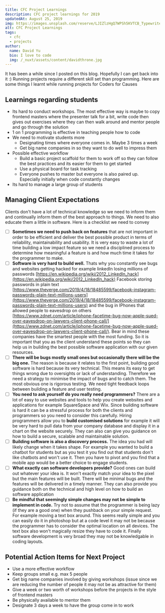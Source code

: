 ```yaml
---
title: CFC Project Learnings
description: CFC project learnings for 2019
updatedAt: August 25, 2019
img: https://images.unsplash.com/reserve/LJIZlzHgQ7WPSh5KVTCB_Typewriter.jpg?ixlib=rb-1.2.1&auto=format&fit=crop&w=800&q=60
alt: CFC Project Learnings
tags:
  - cfc
  - projects
author:
  name: David Yu
  bio: I love to code
  img: /_nuxt/assets/content/davidthrone.jpg
---
```


It has been a while since I posted on this blog. Hopefully I can get back into it :)
Running projects require a different skill set than programming. Here are some things I learnt while running projects for Coders for Causes

## Learnings regarding students

- Its hard to conduct workshops. The most effective way is maybe to copy frontend masters where the presenter talk for a bit, write code then gives out exercises where they can then walk around and mentor people and go through the solution
- 1 on 1 programming is effective in teaching people how to code
- We need to motivate students more
  - Designating times where everyone comes in. Maybe 3 times a week
  - Get big name companies in so they want to do well to impress them
- Possible effective workflow
  - Build a basic project scaffold for them to work off so they can follow the best practices and its easier for them to get started
  - Use a physical board for task tracking
  - Everyone pushes to master but everyone is also paired up. Especially initially when code constantly changes
- Its hard to manage a large group of students

## Managing Client Expectations

Clients don't have a lot of technical knowledge so we need to inform them and continually inform them of the best approach to things. We need to also educate them a little in software. Here is a checklist we need to convey

- [ ] **Sometimes we need to push back on features** that are not important in order to be efficient and deliver the best possible product in terms of reliability, maintainability and usability. It is very easy to waste a lot of time building a low impact feature so we need a disciplined process to determine how meaningful a feature is and how much time it takes for the programmer to make.
- [ ] **Software is very hard to build well.** Thats why you constantly see bugs and websites getting hacked for example linkedIn losing millions of passwords [https://en.wikipedia.org/wiki/2012_LinkedIn_hack](https://en.wikipedia.org/wiki/2012_LinkedIn_hack) Facebook storing passwords in plain text [https://www.theverge.com/2019/4/18/18485599/facebook-instagram-passwords-plain-text-millions-users](https://www.theverge.com/2019/4/18/18485599/facebook-instagram-passwords-plain-text-millions-users) and the bug in IPhones that allowed people to eavesdrop on others [https://www.zdnet.com/article/iphone-facetime-bug-now-apple-sued-over-eavesdrop-on-lawyers-client-phone-call/](https://www.zdnet.com/article/iphone-facetime-bug-now-apple-sued-over-eavesdrop-on-lawyers-client-phone-call/). Bear in mind these companies have the smartest people with the most funding. So it is important that you as the client understand these points so they can help us in building the best possible software application with our given resources.
- [ ] **There will be bugs mostly small ones but occasionally there will be the big one.** The reason is because it relates to the first point, building good software is hard because its very technical. This means its easy to get things wrong due to oversights or lack of understanding. Therefore we need a strategy to minimise the impact of bugs and to catch them. The most obvious one is rigorous testing. We need tight feedback loops between building a feature and user testing.
- [ ] **You need to ask yourself do you really need programmers?** There are a lot of easy to use websites and tools to help you create websites and applications for example SquareSpace and Wix. Since building software is hard it can be a stressful process for both the clients and programmers so you need to consider this carefully. Hiring programmers allow you to **build customised solutions** for example it will be very hard to pull data from your company database and display it in a chart on the website securely. They can also can give you guidance on how to build a secure, scalable and maintainable solution.
- [ ] **Building software is also a discovery process.** The idea you had will likely change when it takes shape. For example you wanted to build a chatbot for students but as you test it you find out that students don't like chatbots and won't use it. Then you have to pivot and you find that a mobile app would be a better choice to engage students.
- [ ] **What exactly can software developers provide?** Good ones can build out whatever your idea is. It won't exactly match your idea to the pixel but the main features will be built. There will be minimal bugs and the features will be delivered in a timely manner. They can also provide you guidance both on the technical and high level on how to build an software application
- [ ] **Be mindful that seemingly simple changes may not be simple to implement in code.** Try not to assume that the programmer is being lazy (if they are a good one) when they pushback on your simple request. For example moving a text box around. This seems really simple and you can easily do it in photoshop but at a code level it may not be because the programmer has to consider the optimal location on all devices. The text box also won't magically resize they have to code it. Finally software development is very broad they may not be knowledgable in coding layouts.

## Potential Action Items for Next Project

- Use a more effective workflow
- Keep groups small e.g. max 5 people
- Get big name companies involved by giving workshops (issue since we are reducing the number of people it may not be as attractive for them)
- Give a week or two worth of workshops before the projects in the style of frontend masters
- Be physically available to mentor them
- Designate 3 days a week to have the group come in to work
